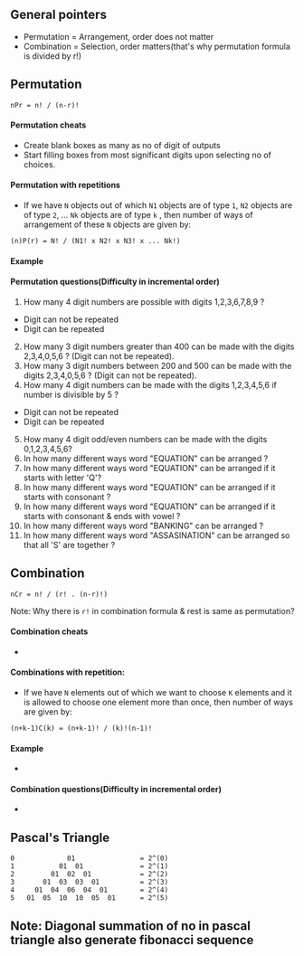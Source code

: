 ## General pointers
- Permutation = Arrangement, order does not matter
- Combination = Selection, order matters(that's why permutation formula is divided by r!)
## Permutation
```
nPr = n! / (n-r)!
```
#### Permutation cheats
- Create blank boxes as many as no of digit of outputs
- Start filling boxes from most significant digits upon selecting no of choices.

#### Permutation with repetitions
- If we have `N` objects out of which `N1` objects are of type `1`, `N2`  objects are of type `2`, ... `Nk` objects are of type `k` , then number of ways of arrangement of these `N` objects are given by:
```
(n)P(r) = N! / (N1! x N2! x N3! x ... Nk!)
```

#### Example 

#### Permutation questions(Difficulty in incremental order)
1. How many 4 digit numbers are possible with digits 1,2,3,6,7,8,9 ?
  - Digit can not be repeated
  - Digit can be repeated
2. How many 3 digit numbers greater than 400 can be made with the digits 2,3,4,0,5,6 ? (Digit can not be repeated).
3. How many 3 digit numbers between 200 and 500 can be made with the digits 2,3,4,0,5,6 ? (Digit can not be repeated).
4. How many 4 digit numbers can be made with the digits 1,2,3,4,5,6 if number is divisible by 5 ?
  - Digit can not be repeated
  - Digit can be repeated
5. How many 4 digit odd/even numbers can be made with the digits 0,1,2,3,4,5,6?
6. In how many different ways word "EQUATION" can be arranged ?
7. In how many different ways word "EQUATION" can be arranged if it starts with letter 'Q'?
8. In how many different ways word "EQUATION" can be arranged if it starts with consonant ?
9. In how many different ways word "EQUATION" can be arranged if it starts with consonant & ends with vowel ?
10. In how many different ways word "BANKING" can be arranged ?
11. In how many different ways word "ASSASINATION" can be arranged so that all 'S' are together ?

## Combination
```
nCr = n! / (r! . (n-r)!)
```
Note: Why there is `r!` in combination formula & rest is same as permutation?
#### Combination cheats
- 
#### Combinations with repetition:
- If we have `N` elements out of which we want to choose `K` elements and it is allowed to choose one element more than once, then number of ways are given by:
```
(n+k-1)C(k) = (n+k-1)! / (k)!(n-1)!
```


#### Example 
- 
#### Combination questions(Difficulty in incremental order)
- 

## Pascal's Triangle
```
0             01                = 2^(0)
1           01  01              = 2^(1)
2         01  02  01            = 2^(2)
3       01  03  03  01          = 2^(3)
4     01  04  06  04  01        = 2^(4)
5   01  05  10  10  05  01      = 2^(5)

```
Note: Diagonal summation of no in pascal triangle also generate fibonacci sequence
- 

